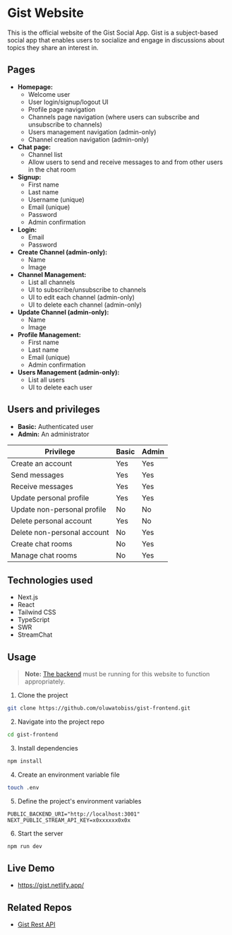 # Gist Website

This is the official website of the Gist Social App. Gist is a subject-based social app that enables users to socialize and engage in discussions about topics they share an interest in.

## Pages

- **Homepage:**
  - Welcome user
  - User login/signup/logout UI
  - Profile page navigation
  - Channels page navigation (where users can subscribe and unsubscribe to channels)
  - Users management navigation (admin-only)
  - Channel creation navigation (admin-only)
- **Chat page:**
  - Channel list
  - Allow users to send and receive messages to and from other users in the chat room
- **Signup:**
  - First name
  - Last name
  - Username (unique)
  - Email (unique)
  - Password
  - Admin confirmation
- **Login:**
  - Email
  - Password
- **Create Channel (admin-only):**
  - Name
  - Image
- **Channel Management:**
  - List all channels
  - UI to subscribe/unsubscribe to channels
  - UI to edit each channel (admin-only)
  - UI to delete each channel (admin-only)
- **Update Channel (admin-only):**
  - Name
  - Image
- **Profile Management:**
  - First name
  - Last name
  - Email (unique)
  - Admin confirmation
- **Users Management (admin-only):**
  - List all users
  - UI to delete each user

## Users and privileges

- **Basic:** Authenticated user
- **Admin:** An administrator

| Privilege                   | Basic | Admin |
| --------------------------- | ----- | ----- |
| Create an account           | Yes   | Yes   |
| Send messages               | Yes   | Yes   |
| Receive messages            | Yes   | Yes   |
| Update personal profile     | Yes   | Yes   |
| Update non-personal profile | No    | No    |
| Delete personal account     | Yes   | No    |
| Delete non-personal account | No    | Yes   |
| Create chat rooms           | No    | Yes   |
| Manage chat rooms           | No    | Yes   |

## Technologies used

- Next.js
- React
- Tailwind CSS
- TypeScript
- SWR
- StreamChat

## Usage

> **Note:** [The backend](https://github.com/oluwatobiss/gist-backend) must be running for this website to function appropriately.

1. Clone the project

```bash
git clone https://github.com/oluwatobiss/gist-frontend.git
```

2. Navigate into the project repo

```bash
cd gist-frontend
```

3. Install dependencies

```bash
npm install
```

4. Create an environment variable file

```bash
touch .env
```

5. Define the project's environment variables

```
PUBLIC_BACKEND_URI="http://localhost:3001"
NEXT_PUBLIC_STREAM_API_KEY=x0xxxxxx0x0x
```

6. Start the server

```bash
npm run dev
```

## Live Demo

- https://gist.netlify.app/

## Related Repos

- [Gist Rest API](https://github.com/oluwatobiss/gist-backend)
